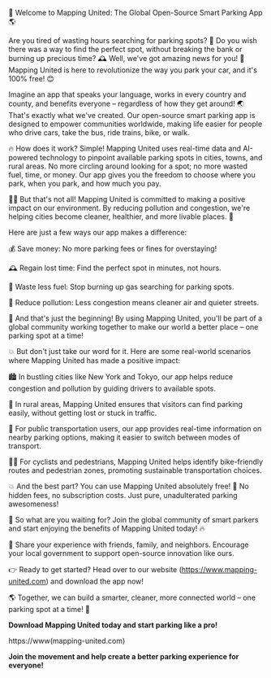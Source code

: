 🚀 Welcome to Mapping United: The Global Open-Source Smart Parking App 🌎

Are you tired of wasting hours searching for parking spots? 💪 Do you wish there was a way to find the perfect spot, without breaking the bank or burning up precious time? 🕰️ Well, we've got amazing news for you! 📣 Mapping United is here to revolutionize the way you park your car, and it's 100% free! 😊

Imagine an app that speaks your language, works in every country and county, and benefits everyone – regardless of how they get around! 🌏 That's exactly what we've created. Our open-source smart parking app is designed to empower communities worldwide, making life easier for people who drive cars, take the bus, ride trains, bike, or walk.

🔥 How does it work? Simple! Mapping United uses real-time data and AI-powered technology to pinpoint available parking spots in cities, towns, and rural areas. No more circling around looking for a spot; no more wasted fuel, time, or money. Our app gives you the freedom to choose where you park, when you park, and how much you pay.

🏃‍♂️ But that's not all! Mapping United is committed to making a positive impact on our environment. By reducing pollution and congestion, we're helping cities become cleaner, healthier, and more livable places. 🌟

Here are just a few ways our app makes a difference:

💰 Save money: No more parking fees or fines for overstaying!

🕰️ Regain lost time: Find the perfect spot in minutes, not hours.

🔋 Waste less fuel: Stop burning up gas searching for parking spots.

🌟 Reduce pollution: Less congestion means cleaner air and quieter streets.

🎉 And that's just the beginning! By using Mapping United, you'll be part of a global community working together to make our world a better place – one parking spot at a time!

💥 But don't just take our word for it. Here are some real-world scenarios where Mapping United has made a positive impact:

🏙️ In bustling cities like New York and Tokyo, our app helps reduce congestion and pollution by guiding drivers to available spots.

🌳 In rural areas, Mapping United ensures that visitors can find parking easily, without getting lost or stuck in traffic.

🚂 For public transportation users, our app provides real-time information on nearby parking options, making it easier to switch between modes of transport.

🏃‍♀️ For cyclists and pedestrians, Mapping United helps identify bike-friendly routes and pedestrian zones, promoting sustainable transportation choices.

💥 And the best part? You can use Mapping United absolutely free! 🤑 No hidden fees, no subscription costs. Just pure, unadulterated parking awesomeness!

🌟 So what are you waiting for? Join the global community of smart parkers and start enjoying the benefits of Mapping United today! 🔥

💬 Share your experience with friends, family, and neighbors. Encourage your local government to support open-source innovation like ours.

👉 Ready to get started? Head over to our website (https://www.mapping-united.com) and download the app now!

🌎 Together, we can build a smarter, cleaner, more connected world – one parking spot at a time! 🚀

**Download Mapping United today and start parking like a pro!**

https://www(mapping-united.com)

**Join the movement and help create a better parking experience for everyone!**